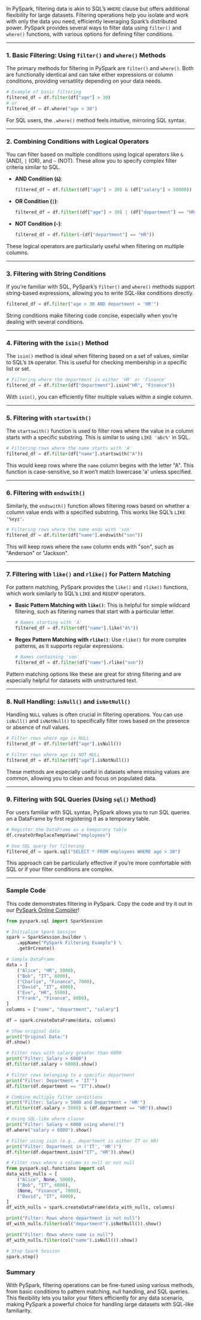 In PySpark, filtering data is akin to SQL’s `WHERE` clause but offers additional flexibility for large datasets. Filtering operations help you isolate and work with only the data you need, efficiently leveraging Spark’s distributed power. PySpark provides several ways to filter data using `filter()` and `where()` functions, with various options for defining filter conditions.

---

### 1. Basic Filtering: Using `filter()` and `where()` Methods

The primary methods for filtering in PySpark are `filter()` and `where()`. Both are functionally identical and can take either expressions or column conditions, providing versatility depending on your data needs.

```python
# Example of basic filtering
filtered_df = df.filter(df["age"] > 30)
# or
filtered_df = df.where("age > 30")
```

For SQL users, the `.where()` method feels intuitive, mirroring SQL syntax.

---

### 2. Combining Conditions with Logical Operators

You can filter based on multiple conditions using logical operators like `&` (AND), `|` (OR), and `~` (NOT). These allow you to specify complex filter criteria similar to SQL.

- **AND Condition (`&`)**:
  
    ```python
    filtered_df = df.filter((df["age"] > 30) & (df["salary"] > 50000))
    ```

- **OR Condition (`|`)**:
  
    ```python
    filtered_df = df.filter((df["age"] > 30) | (df["department"] == "HR"))
    ```

- **NOT Condition (`~`)**:

    ```python
    filtered_df = df.filter(~(df["department"] == "HR"))
    ```

These logical operators are particularly useful when filtering on multiple columns.

---

### 3. Filtering with String Conditions

If you’re familiar with SQL, PySpark’s `filter()` and `where()` methods support string-based expressions, allowing you to write SQL-like conditions directly.

```python
filtered_df = df.filter("age > 30 AND department = 'HR'")
```

String conditions make filtering code concise, especially when you’re dealing with several conditions.

---

### 4. Filtering with the `isin()` Method

The `isin()` method is ideal when filtering based on a set of values, similar to SQL’s `IN` operator. This is useful for checking membership in a specific list or set.

```python
# Filtering where the department is either 'HR' or 'Finance'
filtered_df = df.filter(df["department"].isin("HR", "Finance"))
```

With `isin()`, you can efficiently filter multiple values within a single column.

---

### 5. Filtering with `startswith()`

The `startswith()` function is used to filter rows where the value in a column starts with a specific substring. This is similar to using `LIKE 'abc%'` in SQL.

```python
# Filtering rows where the name starts with 'A'
filtered_df = df.filter(df["name"].startswith("A"))
```

This would keep rows where the `name` column begins with the letter "A". This function is case-sensitive, so it won’t match lowercase 'a' unless specified.

---

### 6. Filtering with `endswith()`

Similarly, the `endswith()` function allows filtering rows based on whether a column value ends with a specified substring. This works like SQL’s `LIKE '%xyz'`.

```python
# Filtering rows where the name ends with 'son'
filtered_df = df.filter(df["name"].endswith("son"))
```

This will keep rows where the `name` column ends with "son", such as "Anderson" or "Jackson".

---

### 7. Filtering with `like()` and `rlike()` for Pattern Matching

For pattern matching, PySpark provides the `like()` and `rlike()` functions, which work similarly to SQL’s `LIKE` and `REGEXP` operators.

- **Basic Pattern Matching with `like()`**: This is helpful for simple wildcard filtering, such as filtering names that start with a particular letter.

    ```python
    # Names starting with 'A'
    filtered_df = df.filter(df["name"].like("A%"))
    ```

- **Regex Pattern Matching with `rlike()`**: Use `rlike()` for more complex patterns, as it supports regular expressions.

    ```python
    # Names containing 'son'
    filtered_df = df.filter(df["name"].rlike("son"))
    ```

Pattern matching options like these are great for string filtering and are especially helpful for datasets with unstructured text.

---

### 8. Null Handling: `isNull()` and `isNotNull()`

Handling `NULL` values is often crucial in filtering operations. You can use `isNull()` and `isNotNull()` to specifically filter rows based on the presence or absence of null values.

```python
# Filter rows where age is NULL
filtered_df = df.filter(df["age"].isNull())

# Filter rows where age is NOT NULL
filtered_df = df.filter(df["age"].isNotNull())
```

These methods are especially useful in datasets where missing values are common, allowing you to clean and focus on populated data.

---

### 9. Filtering with SQL Queries (Using `sql()` Method)

For users familiar with SQL syntax, PySpark allows you to run SQL queries on a DataFrame by first registering it as a temporary table.

```python
# Register the DataFrame as a temporary table
df.createOrReplaceTempView("employees")

# Use SQL query for filtering
filtered_df = spark.sql("SELECT * FROM employees WHERE age > 30")
```

This approach can be particularly effective if you’re more comfortable with SQL or if your filter conditions are complex.

---

### Sample Code
This code demonstrates filtering in PySpark. Copy the code and try it out in our [PySpark Online Compiler](../pyspark-online-compiler)!
```python
from pyspark.sql import SparkSession

# Initialize Spark Session
spark = SparkSession.builder \
    .appName("PySpark Filtering Example") \
    .getOrCreate()

# Sample DataFrame
data = [
    ("Alice", "HR", 5000),
    ("Bob", "IT", 6000),
    ("Charlie", "Finance", 7000),
    ("David", "IT", 4000),
    ("Eve", "HR", 5500),
    ("Frank", "Finance", 8000),
]
columns = ["name", "department", "salary"]

df = spark.createDataFrame(data, columns)

# Show original data
print("Original Data:")
df.show()

# Filter rows with salary greater than 6000
print("Filter: Salary > 6000")
df.filter(df.salary > 6000).show()

# Filter rows belonging to a specific department
print("Filter: Department = 'IT'")
df.filter(df.department == "IT").show()

# Combine multiple filter conditions
print("Filter: Salary > 5000 and Department = 'HR'")
df.filter((df.salary > 5000) & (df.department == "HR")).show()

# Using SQL-like where clause
print("Filter: Salary < 6000 using where()")
df.where("salary < 6000").show()

# Filter using isin (e.g., department is either IT or HR)
print("Filter: Department in ('IT', 'HR')")
df.filter(df.department.isin("IT", "HR")).show()

# Filter rows where a column is null or not null
from pyspark.sql.functions import col
data_with_nulls = [
    ("Alice", None, 5000),
    ("Bob", "IT", 6000),
    (None, "Finance", 7000),
    ("David", "IT", 4000),
]
df_with_nulls = spark.createDataFrame(data_with_nulls, columns)

print("Filter: Rows where department is not null")
df_with_nulls.filter(col("department").isNotNull()).show()

print("Filter: Rows where name is null")
df_with_nulls.filter(col("name").isNull()).show()

# Stop Spark Session
spark.stop()
```

### Summary

With PySpark, filtering operations can be fine-tuned using various methods, from basic conditions to pattern matching, null handling, and SQL queries. This flexibility lets you tailor your filters efficiently for any data scenario, making PySpark a powerful choice for handling large datasets with SQL-like familiarity.